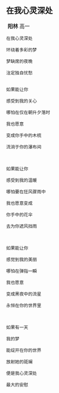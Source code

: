 ## **在我心灵深处**

​                                   **阳林** 高一

 

    在我心灵深处

    环绕着多彩的梦

    梦缺席的夜晚

    注定独自忧愁
    

    如果能让你

    感受到我的关心

    哪怕在仅在朝升夕落时

    我也愿意

    变成你手中的木梳

    流淌于你的瀑布间

    

    如果能让你

    感受到我的温暖

    哪怕要在狂风骤雨中

    我也愿意变成

    你手中的花伞

    去为你遮风挡雨

    

    如果能让你

    感觉到我的美丽

    哪怕在弹指一瞬

    我也愿意

    变成黑夜中的流星

    永恒在你的世界里

    

    如果有一天

    我的梦

    能绽开在你的世界

    放射她的斑斓

    便是我心灵深处

    最大的安慰